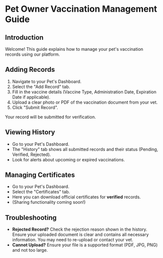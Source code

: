 # Pet Owner Vaccination Management Guide

## Introduction

Welcome! This guide explains how to manage your pet's vaccination records using our platform.

## Adding Records

1.  Navigate to your Pet's Dashboard.
2.  Select the "Add Record" tab.
3.  Fill in the vaccine details (Vaccine Type, Administration Date, Expiration Date if applicable).
4.  Upload a clear photo or PDF of the vaccination document from your vet.
5.  Click "Submit Record".

Your record will be submitted for verification.

## Viewing History

*   Go to your Pet's Dashboard.
*   The "History" tab shows all submitted records and their status (Pending, Verified, Rejected).
*   Look for alerts about upcoming or expired vaccinations.

## Managing Certificates

*   Go to your Pet's Dashboard.
*   Select the "Certificates" tab.
*   Here you can download official certificates for **verified** records.
*   (Sharing functionality coming soon!)

## Troubleshooting

*   **Rejected Record?** Check the rejection reason shown in the history. Ensure your uploaded document is clear and contains all necessary information. You may need to re-upload or contact your vet.
*   **Cannot Upload?** Ensure your file is a supported format (PDF, JPG, PNG) and not too large. 